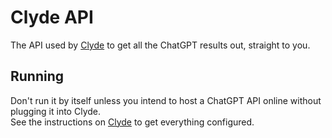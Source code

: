# Clyde API
The API used by [Clyde](https://github.com/ClydeReborn/Clyde) to get all the ChatGPT results out, straight to you.

## Running
Don't run it by itself unless you intend to host a ChatGPT API online without plugging it into Clyde.<br>
See the instructions on [Clyde](https://github.com/ClydeReborn/Clyde) to get everything configured.
